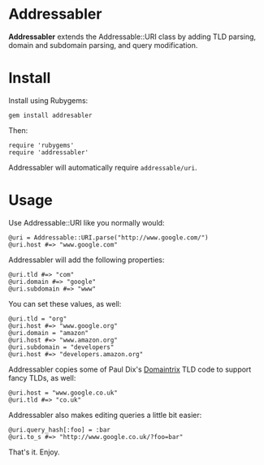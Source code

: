 Addressabler
=

**Addressabler** extends the Addressable::URI class by adding TLD parsing, domain and subdomain parsing, and query modification.

Install
==

Install using Rubygems:

	gem install addresabler

Then:

	require 'rubygems'
	require 'addressabler'

Addressabler will automatically require `addressable/uri`.

Usage
==

Use Addressable::URI like you normally would:

	@uri = Addressable::URI.parse("http://www.google.com/")
	@uri.host #=> "www.google.com"

Addressabler will add the following properties:

	@uri.tld #=> "com"
	@uri.domain #=> "google"
	@uri.subdomain #=> "www"

You can set these values, as well:

	@uri.tld = "org"
	@uri.host #=> "www.google.org"
	@uri.domain = "amazon"
	@uri.host #=> "www.amazon.org"
	@uri.subdomain = "developers"
	@uri.host #=> "developers.amazon.org"

Addressabler copies some of Paul Dix's [Domaintrix](https://github.com/pauldix/domainatrix) TLD code to support fancy TLDs, as well:

	@uri.host = "www.google.co.uk"
	@uri.tld #=> "co.uk"

Addressabler also makes editing queries a little bit easier:

	@uri.query_hash[:foo] = :bar
	@uri.to_s #=> "http://www.google.co.uk/?foo=bar"

That's it. Enjoy.
